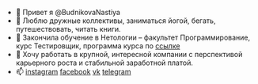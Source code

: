 - 👋 Привет я @BudnikovaNastiya
- 👀 Люблю дружные коллективы, заниматься йогой, бегать, путешествовать, читать книги.
- 🌱 Закончила обучение в Нетологии – факультет Программирование, курс Тестировщик, программа курса по [ссылке](https://netology.ru/programs/qa#/)
- 💞️ Хочу работать в крупной, интересной компании с перспективой карьерного роста и стабильной заработной платой.
- 📫 
[instagram](https://www.instagram.com/anastasiyabudnikova/)
[facebook](https://m.facebook.com/anastasia.bu.129)
[vk](https://m.vk.com/id72896754)
[telegram](https://t.me/BudnikovaAnastasiya)

<!---
BudnikovaNastiya/BudnikovaNastiya is a ✨ special ✨ repository because its `README.md` (this file) appears on your GitHub profile.
You can click the Preview link to take a look at your changes.
--->
